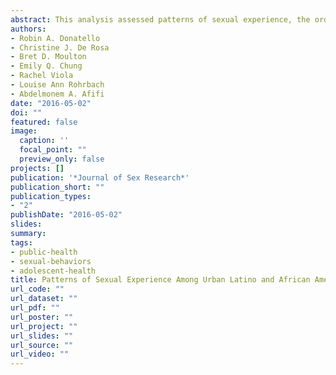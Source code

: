 ```yaml
---
abstract: This analysis assessed patterns of sexual experience, the order in which behaviors were initiated, and associated factors, among Latino and African American ninth grade students (average age 15.2) who self-administered audio-computer-assisted surveys on netbooks in classes at 10 Los Angeles–area public high schools. Lifetime experiences with vaginal and oral sex were most common (19% and 16%, respectively); fewer reported anal sex (6%). Of the 23% reporting any sex, 91% fell into four categories- 36% reporting both oral and vaginal sex; 23% vaginal only; 18% all three; and 13% oral only. Most sexually experienced students (88%) initiated with vaginal or oral sex (46% vaginal, 33% oral, 9% both same day). No dominant pathway of sexual onset emerged for those reporting all three types of sex. We found no evidence that oral or anal sex substituted for or delayed vaginal sex. Males, those with a current partner, and those reporting multiple partners were more likely than others to report all three sexual behaviors versus vaginal only (odds ratios [ORs] 2.0, 1.5, 3.0; p = .02, .06, < .01, respectively). Although vaginal intercourse dominated their early sexual behavior, one-fifth of sexually experienced students reported anal intercourse, highlighting the need for specific prevention messages surrounding this higher-risk behavior.
authors:
- Robin A. Donatello
- Christine J. De Rosa
- Bret D. Moulton
- Emily Q. Chung
- Rachel Viola
- Louise Ann Rohrbach
- Abdelmonem A. Afifi
date: "2016-05-02"
doi: ""
featured: false
image:
  caption: ''
  focal_point: ""
  preview_only: false
projects: []
publication: '*Journal of Sex Research*'
publication_short: ""
publication_types:
- "2"
publishDate: "2016-05-02"
slides: 
summary: 
tags:
- public-health
- sexual-behaviors
- adolescent-health
title: Patterns of Sexual Experience Among Urban Latino and African American Ninth Grade Students
url_code: ""
url_dataset: ""
url_pdf: ""
url_poster: ""
url_project: ""
url_slides: ""
url_source: ""
url_video: ""
---
```



